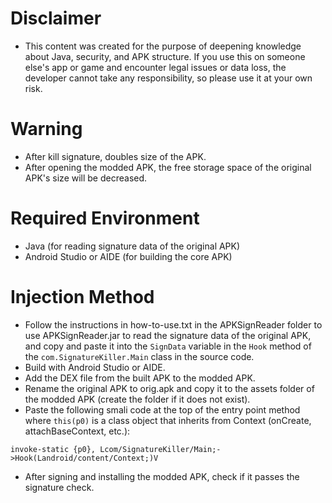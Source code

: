# Disclaimer
- This content was created for the purpose of deepening knowledge about Java, security, and APK structure. If you use this on someone else's app or game and encounter legal issues or data loss, the developer cannot take any responsibility, so please use it at your own risk.

# Warning
- After kill signature, doubles size of the APK.
- After opening the modded APK, the free storage space of the original APK's size will be decreased.

# Required Environment
- Java (for reading signature data of the original APK)
- Android Studio or AIDE (for building the core APK)

# Injection Method
- Follow the instructions in how-to-use.txt in the APKSignReader folder to use APKSignReader.jar to read the signature data of the original APK, and copy and paste it into the `SignData` variable in the `Hook` method of the `com.SignatureKiller.Main` class in the source code.
- Build with Android Studio or AIDE.
- Add the DEX file from the built APK to the modded APK.
- Rename the original APK to orig.apk and copy it to the assets folder of the modded APK (create the folder if it does not exist).
- Paste the following smali code at the top of the entry point method where `this(p0)` is a class object that inherits from Context (onCreate, attachBaseContext, etc.):
```smali
invoke-static {p0}, Lcom/SignatureKiller/Main;->Hook(Landroid/content/Context;)V
```
- After signing and installing the modded APK, check if it passes the signature check.
